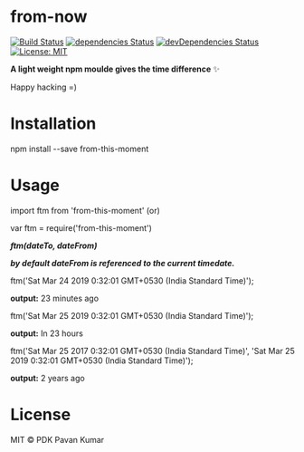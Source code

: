 # from-now

[![Build Status](https://travis-ci.com/pdkpavankumar/from-this-moment.svg?branch=master)](https://travis-ci.org/pdkpavankumar/from-this-moment) [![dependencies Status](https://david-dm.org/pdkpavankumar/from-this-moment/status.svg)](https://david-dm.org/pdkpavankumar/from-this-moment) [![devDependencies Status](https://david-dm.org/pdkpavankumar/from-this-moment/dev-status.svg)](https://david-dm.org/pdkpavankumar/from-this-moment?type=dev) [![License: MIT](https://img.shields.io/badge/License-MIT-blue.svg)](https://opensource.org/licenses/MIT)


**A light weight npm moulde gives the time difference** ✨

Happy hacking =)

# Installation
npm install --save from-this-moment

# Usage
import ftm from 'from-this-moment' (or)

var ftm = require('from-this-moment')

**_ftm(dateTo, dateFrom)_**

**_by default dateFrom is referenced to the current timedate._**

ftm('Sat Mar 24 2019 0:32:01 GMT+0530 (India Standard Time)');

**output:** 23 minutes ago

ftm('Sat Mar 25 2019 0:32:01 GMT+0530 (India Standard Time)');

**output:** In 23 hours

ftm('Sat Mar 25 2017 0:32:01 GMT+0530 (India Standard Time)', 'Sat Mar 25 2019 0:32:01 GMT+0530 (India Standard Time)');

**output:** 2 years ago

# License

MIT © PDK Pavan Kumar
